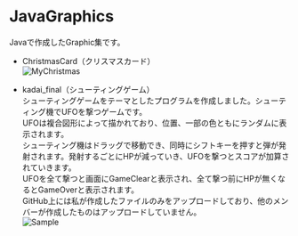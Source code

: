 # JavaGraphics
Javaで作成したGraphic集です。
* ChristmasCard（クリスマスカード）<br>
![MyChristmas](https://user-images.githubusercontent.com/95006366/147381622-57eb77df-fafb-4743-a2cf-db2936d79bc7.png)

* kadai_final（シューティングゲーム）<br>
シューティングゲームをテーマとしたプログラムを作成しました。シューティング機でUFOを撃つゲームです。<br>
UFOは複合図形によって描かれており、位置、一部の色ともにランダムに表示されます。<br>
シューティング機はドラッグで移動でき、同時にシフトキーを押すと弾が発射されます。発射するごとにHPが減っていき、UFOを撃つとスコアが加算されていきます。<br>
UFOを全て撃つと画面にGameClearと表示され、全て撃つ前にHPが無くなるとGameOverと表示されます。　<br>
GitHub上には私が作成したファイルのみをアップロードしており、他のメンバーが作成したものはアップロードしていません。<br>
![Sample](https://user-images.githubusercontent.com/95006366/147381744-46c975b6-c896-4c06-a7a9-d12505eff8f6.png)<br>
